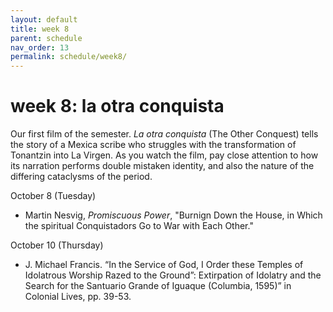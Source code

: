 ```yaml
---
layout: default
title: week 8
parent: schedule
nav_order: 13
permalink: schedule/week8/
---
```


# week 8: la otra conquista

Our first film of the semester. *La otra conquista* (The Other Conquest) tells
the story of a Mexica scribe who struggles with the transformation of Tonantzin
into La Virgen. As you watch the film, pay close attention to how its narration
performs double mistaken identity, and also the nature of the differing
cataclysms of the period.

October 8 (Tuesday)

* Martin Nesvig, *Promiscuous Power*, "Burnign Down the House, in Which the
  spiritual Conquistadors Go to War with Each Other."

October 10 (Thursday)

* J. Michael Francis. “In the Service of God, I Order these Temples of Idolatrous Worship Razed to the Ground”: Extirpation of Idolatry and the Search for the Santuario Grande of Iguaque (Columbia, 1595)” in Colonial Lives, pp. 39-53.
